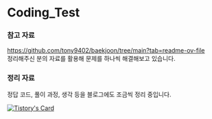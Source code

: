 # Coding_Test

### 참고 자료
https://github.com/tony9402/baekjoon/tree/main?tab=readme-ov-file <br>
정리해주신 분의 자료를 활용해 문제를 하나씩 해결해보고 있습니다.

### 정리 자료
정답 코드, 풀이 과정, 생각 등을 블로그에도 조금씩 정리 중입니다.

[![Tistory's Card](https://github-readme-tistory-card.vercel.app/api?name=paradise999&postId=49&theme=default)](https://paradise999.tistory.com)
